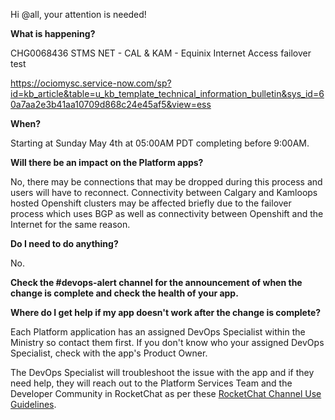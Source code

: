 Hi @all, your attention is needed! 

**What is happening?**

CHG0068436 STMS NET - CAL & KAM - Equinix Internet Access failover test

<https://ociomysc.service-now.com/sp?id=kb_article&table=u_kb_template_technical_information_bulletin&sys_id=60a7aa2e3b41aa10709d868c24e45af5&view=ess>

**When?**

Starting at Sunday May 4th at 05:00AM PDT completing before 9:00AM.

**Will there be an impact on the Platform apps?**

No, there may be connections that may be dropped during this process and users will have to reconnect. Connectivity between Calgary and Kamloops hosted Openshift clusters may be affected briefly due to the failover process which uses BGP as well as connectivity between Openshift and the Internet for the same reason.


**Do I need to do anything?**

No.

**Check the #devops-alert channel for the announcement of when the change is complete and check the health of your app.**

**Where do I get help if my app doesn't work after the change is complete?**

Each Platform application has an assigned DevOps Specialist within the Ministry so contact them first. If you don't know who your assigned DevOps Specialist, check with the app's Product Owner.

The DevOps Specialist will troubleshoot the issue with the app and if they need help, they will reach out to the Platform Services Team and the Developer Community in RocketChat as per these [RocketChat Channel Use Guidelines](https://developer.gov.bc.ca/docs/default/component/bc-developer-guide/rocketchat/rocketchat-channel-descriptions/).
